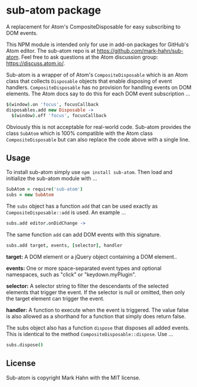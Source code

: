 # sub-atom package

A replacement for Atom's CompositeDisposable for easy subscribing to DOM events.

This NPM module is intended only for use in add-on packages for GitHub's Atom editor.  The sub-atom repo is at https://github.com/mark-hahn/sub-atom.  Feel free to ask questions at the Atom discussion group: https://discuss.atom.io/.

Sub-atom is a wrapper of of Atom's `CompositeDisposable` which is an Atom class that collects `Disposable` objects that enable disposing of event handlers.  `CompositeDisposable` has no provision for handling events on DOM elements.  The Atom docs say to do this for each DOM event subscription ...

```coffeescript
$(window).on 'focus', focusCallback
disposables.add new Disposable ->
  $(window).off 'focus', focusCallback
```

Obviously this is not acceptable for real-world code.  Sub-atom provides the class `SubAtom` which is 100% compatible with the Atom class `CompositeDisposable` but can also replace the code above with a single line.

## Usage
  
To install sub-atom simply use `npm install sub-atom`.  Then load and initialize the sub-atom module with ...

```coffeescript
SubAtom = require('sub-atom')
subs = new SubAtom
```

The `subs` object has a function `add` that can be used exactly as `CompositeDisposable::add` is used.  An example ...

```coffeescript
subs.add editor.onDidChange ->
```

The same function `add` can add DOM events with this signature.

```coffeescript
subs.add target, events, [selector], handler
```

**target:** A DOM element or a jQuery object containing a DOM element..  

**events:** One or more space-separated event types and optional namespaces, such as "click" or "keydown.myPlugin". 

**selector:** A selector string to filter the descendants of the selected elements that trigger the event. If the selector is null or omitted, then only the target element can trigger the event.

**handler:** A function to execute when the event is triggered. The value false is also allowed as a shorthand for a function that simply does return false.

The subs object also has a function `dispose` that disposes all added events.  This is identical to the method `CompositeDisposable::dispose`. Use ...

```coffeescript
subs.dispose()
```

## License

Sub-atom is copyright Mark Hahn with the MIT license.